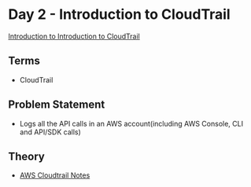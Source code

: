 # Day 2 - Introduction to CloudTrail

[Introduction to Introduction to CloudTrail](https://medium.com/@devopslearning/100-days-of-devops-day-3-introduction-to-cloudtrail-5ce923f44584)

## Terms

- CloudTrail

## Problem Statement

- Logs all the API calls in an AWS account(including AWS Console, CLI and API/SDK calls)

## Theory

- [AWS Cloudtrail Notes](aws_cloudtrail.md)
